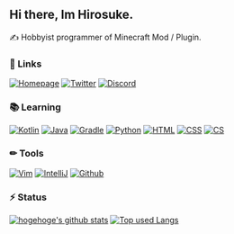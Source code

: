 ## Hi there, Im Hirosuke.  
✍ Hobbyist programmer of Minecraft Mod / Plugin.  

### 🌳 Links
[![Homepage](https://img.shields.io/badge/_-Homepage-C75467.svg?style=for-the-badge&logoColor=white)](https://hirosuke.art)
[![Twitter](https://img.shields.io/badge/_-Twitter-1DA1F2.svg?style=for-the-badge&logo=twitter&logoColor=white)](https://twitter.com/senohirosuke)
[![Discord](https://img.shields.io/badge/_-Discord-5865F2.svg?style=for-the-badge&logo=discord&logoColor=white)](https://discord.gg/A8XtpJhHrV)

### 📚 Learning
[![Kotlin](https://img.shields.io/badge/_-Kotlin-7F52FF.svg?style=for-the-badge&logo=kotlin&logoColor=white)](https://kotlinlang.org/)
[![Java](https://img.shields.io/badge/_-Java-007396.svg?style=for-the-badge&logo=java&logoColor=white)](https://java.com/ja/)
[![Gradle](https://img.shields.io/badge/_-Gradle-02303A.svg?style=for-the-badge&logo=gradle&logoColor=white)](https://gradle.org/)
[![Python](https://img.shields.io/badge/_-Python-3776AB.svg?style=for-the-badge&logo=python&logoColor=white)](https://www.python.org/)
[![HTML](https://img.shields.io/badge/_-Html-E34F26.svg?style=for-the-badge&logo=html5&logoColor=white)](https://developer.mozilla.org/ja/docs/Web/HTML)
[![CSS](https://img.shields.io/badge/_-Css-1572B6.svg?style=for-the-badge&logo=html5&logoColor=white)](https://developer.mozilla.org/ja/docs/Web/CSS)
[![CS](https://img.shields.io/badge/_-C_Sharp-239120.svg?style=for-the-badge&logo=c-sharp&logoColor=white)](https://docs.microsoft.com/ja-jp/dotnet/csharp/)

### ✏ Tools
[![Vim](https://img.shields.io/badge/_-Vim-019733.svg?style=for-the-badge&logo=vim&logoColor=white)](https://www.vim.org/)
[![IntelliJ](https://img.shields.io/badge/_-IntelliJ_IDEA-000000.svg?style=for-the-badge&logo=intellij-idea&logoColor=white)](https://www.jetbrains.com/help/idea/2021.2/discover-intellij-idea.html)
[![Github](https://img.shields.io/badge/_-Github-181717.svg?style=for-the-badge&logo=github&logoColor=white)](https://github.com/)

### ⚡ Status
[![hogehoge's github stats](https://github-readme-stats.vercel.app/api?username=Hirosukee&hide=contribs&count_private=true&show_icons=true)](https://github.com/ユーザ名/)
[![Top used Langs](https://github-readme-stats.vercel.app/api/top-langs/?username=Hirosukee&layout=compact)](https://github.com/Hirosukee/)
